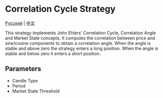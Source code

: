 # Correlation Cycle Strategy
[Русский](README_ru.md) | [中文](README_cn.md)

This strategy implements John Ehlers' Correlation Cycle, Correlation Angle and Market State concepts. It computes the correlation between price and sine/cosine components to obtain a correlation angle. When the angle is stable and above zero the strategy enters a long position. When the angle is stable and below zero it enters a short position.

## Parameters
- Candle Type
- Period
- Market State Threshold

